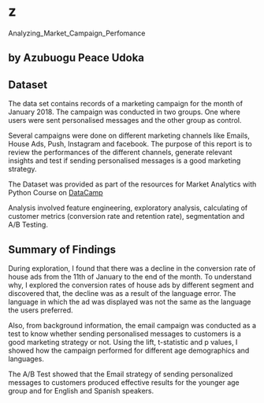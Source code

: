 # z
Analyzing_Market_Campaign_Perfomance
## by Azubuogu Peace Udoka


## Dataset

The data set contains records of a marketing campaign for the month of January 2018. The campaign was conducted in two groups. One where users were sent personalised messages and the other group as control.

Several campaigns were done on different marketing channels like Emails, House Ads, Push, Instagram and facebook. The purpose of this report is to review the performances of the different channels, generate relevant insights and test if sending personalised messages is a good marketing strategy.

The Dataset was provided as part of the resources for Market Analytics with Python Course on <a href="datacamp.com">DataCamp</a>

Analysis involved feature engineering, exploratory analysis, calculating of customer metrics (conversion rate and retention rate), segmentation and A/B Testing.


## Summary of Findings

During exploration, I found that there was a decline in the conversion rate of house ads from the 11th of January to the end of the month. 
To understand why, I explored the conversion rates of house ads by different segment and discovered that, the decline was as a result of the language error. The language in which the ad was displayed was not the same as the language the users preferred.

Also, from background information, the email campaign was conducted as a test to know whether sending personalised messages to customers is a good marketing strategy or not. Using the lift, t-statistic and p values, I showed how the campaign performed for different age demographics and languages.

The A/B Test showed that the Email strategy of sending personalized messages to customers produced effective results for the younger age group and for English and Spanish speakers.

